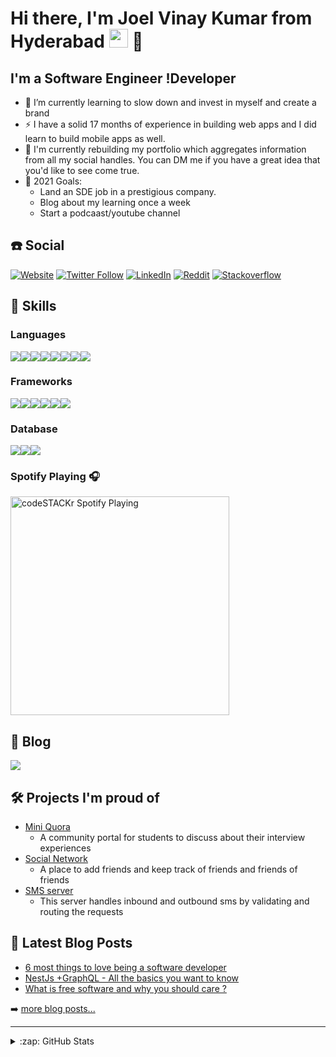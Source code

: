 # Hi there, I'm Joel Vinay Kumar from Hyderabad <img src="https://png.pngtree.com/png-vector/20200418/ourlarge/pngtree-charminar-illustration-of-historical-monument-hyderabad-vector-png-image_2189907.jpg" width="30" height="30" />  👋

## I'm a Software Engineer !Developer

- 🌱 I’m currently learning to slow down and invest in myself and create a brand
- ⚡ I have a solid 17 months of experience in building web apps and I did learn to build mobile apps as well.
- 👯 I'm currently rebuilding my portfolio which aggregates information from all my social handles. You can DM me if you have a great idea that you'd like to see come true.
- 🥅 2021 Goals: 
    - Land an SDE job in a prestigious company.
    - Blog about my learning once a week
    - Start a podcaast/youtube channel

## ☎️ Social

[![Website](https://img.shields.io/website?label=joel.swecha.io&style=for-the-badge&url=http%3A%2F%2Fjoel.swecha.io)](https://joel.swecha.io)
[![Twitter Follow](https://img.shields.io/twitter/follow/coderspider?color=1DA1F2&logo=twitter&style=for-the-badge)](https://twitter.com/intent/follow?original_referer=https%3A%2F%2Fgithub.com%2Fcoderspider&screen_name=coderspider)
[![LinkedIn](https://img.shields.io/badge/LinkedIn-0077B5?style=for-the-badge&logo=linkedin&logoColor=white)](https://linkedin.com/in/joelvinaykumar)
[![Reddit](https://img.shields.io/badge/Reddit-FF4500?style=for-the-badge&logo=reddit&logoColor=white)](https://www.reddit.com/user/JoelVinayKumar)
[![Stackoverflow](https://img.shields.io/badge/Stack_Overflow-FE7A16?style=for-the-badge&logo=stack-overflow&logoColor=white)](https://stackoverflow.com/users/9003465/joel-vinay-kumar)

## 🚀 Skills

### Languages
<div style="display:flex;">
<img src="https://img.shields.io/badge/Python-3776AB?style=for-the-badge&logo=python&logoColor=white" />
<img src="https://img.shields.io/badge/JavaScript-F7DF1E?style=for-the-badge&logo=javascript&logoColor=black" /> 
<img src="https://img.shields.io/badge/TypeScript-007ACC?style=for-the-badge&logo=typescript&logoColor=white" />
<img src="https://img.shields.io/badge/HTML5-E34F26?style=for-the-badge&logo=html5&logoColor=white" />
<img src="https://img.shields.io/badge/CSS3-1572B6?style=for-the-badge&logo=css3&logoColor=white" />
<img src="https://img.shields.io/badge/C-00599C?style=for-the-badge&logo=c&logoColor=white" />
<img src="https://img.shields.io/badge/Java-ED8B00?style=for-the-badge&logo=java&logoColor=white" />
<img src="https://img.shields.io/badge/Dart-0175C2?style=for-the-badge&logo=dart&logoColor=white" />
</div>

### Frameworks
<div style="display:flex;">
<img src="https://img.shields.io/badge/Node.js-43853D?style=for-the-badge&logo=node.js&logoColor=white" />
<img src="https://img.shields.io/badge/React-20232A?style=for-the-badge&logo=react&logoColor=61DAFB" />
<img src="https://img.shields.io/badge/React_Native-20232A?style=for-the-badge&logo=react&logoColor=61DAFB" /> 
<img src="https://img.shields.io/badge/Vue.js-35495E?style=for-the-badge&logo=vue.js&logoColor=4FC08D" />
<img src="https://img.shields.io/badge/Flask-000000?style=for-the-badge&logo=flask&logoColor=white" />
<img src="https://img.shields.io/badge/Flutter-02569B?style=for-the-badge&logo=flutter&logoColor=white" /> 
</div>

### Database
<div style="display:flex;">
<img src="https://img.shields.io/badge/MySQL-00000F?style=for-the-badge&logo=mysql&logoColor=white" />
<img src="https://img.shields.io/badge/PostgreSQL-316192?style=for-the-badge&logo=postgresql&logoColor=white" /> 
<img src="https://img.shields.io/badge/MongoDB-4EA94B?style=for-the-badge&logo=mongodb&logoColor=white" />
</div>

### Spotify Playing 🎧

[<img src="https://now-playing-codestackr.vercel.app/api/spotify-playing" alt="codeSTACKr Spotify Playing" width="350" />](https://open.spotify.com/user/swyqyimdc12jajde4vpwd2x1b)

## 📝 Blog

<img src="https://img.shields.io/badge/dev.to-0A0A0A?style=for-the-badge&logo=dev.to&logoColor=white" />

## 🛠 Projects I'm proud of
- [Mini Quora](https://github.com/joelvinaykumar/MiniQuora)
   - A community portal for students to discuss about their interview experiences
- [Social Network](https://github.com/joelvinaykumar/social-network)
   - A place to add friends and keep track of friends and friends of friends
- [SMS server](https://github.com/joelvinaykumar/sms-server)
   - This server handles inbound and outbound sms by validating and routing the requests

## 📕 Latest Blog Posts

<!-- BLOG-POST-LIST:START -->
- [6 most things to love being a software developer](https://dev.to/joelvinaykumar/6-most-things-to-love-as-a-software-developer-3pj)
- [NestJs +GraphQL - All the basics you want to know](https://dev.to/joelvinaykumar/how-i-understood-nestjs-graphql-mongoose-trilogy-55id)
- [What is free software and why you should care ?](https://dev.to/joelvinaykumar/what-is-free-software-and-why-you-should-care-3oej)
<!-- BLOG-POST-LIST:END -->

➡️ [more blog posts...](https://dev.to/JoelVinayKumar)

---

<details>
  <summary>:zap: GitHub Stats</summary>

  <img align="left" alt="joelvinaykumar's GitHub Stats" src="https://github-readme-stats.vercel.app/api?username=joelvinaykumar&show_icons=true&hide_border=true" />

</details>

[website]: https://joel.swecha.io
[twitter]: https://twitter.com/coderpsider
[instagram]: https://instagram.com/coderspider
[linkedin]: https://linkedin.com/in/joelvinaykumar
